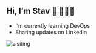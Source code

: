Hi, I’m Stav 👋 👩🏽‍💻
------------------------
- I’m currently learning DevOps 
- Sharing updates on LinkedIn

![visiting]()


<!---
StavKelly/StavKelly is a ✨ special ✨ repository because its `README.md` (this file) appears on your GitHub profile.
You can click the Preview link to take a look at your changes.
--->

